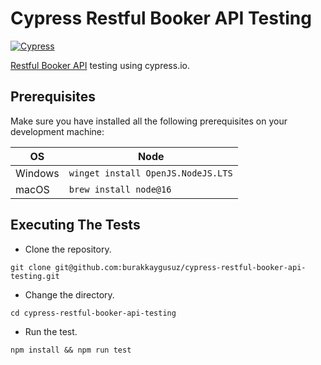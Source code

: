 # Cypress Restful Booker API Testing

[![Cypress](https://img.shields.io/npm/v/cypress?color=33ff99&label=cypress&logo=cypress&style=for-the-badge)](https://www.cypress.io)

[Restful Booker API](https://restful-booker.herokuapp.com) testing using cypress.io.

## Prerequisites

Make sure you have installed all the following prerequisites on your development machine:

| OS      | Node                                       |
|---------|--------------------------------------------|
| Windows | `winget install OpenJS.NodeJS.LTS`         |
| macOS   | `brew install node@16`                     |

## Executing The Tests

- Clone the repository.

```shell
git clone git@github.com:burakkaygusuz/cypress-restful-booker-api-testing.git
```

- Change the directory.

```shell
cd cypress-restful-booker-api-testing
```

- Run the test.

```shell
npm install && npm run test
```
